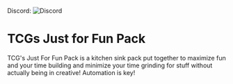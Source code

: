 Discord: ![Discord](https://img.shields.io/discord/683921449211265057)  

# TCGs Just for Fun Pack
 TCG's Just For Fun Pack is a kitchen sink pack put together to maximize fun and your time building and minimize your time grinding for stuff without actually being in creative! Automation is key!
